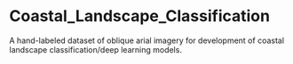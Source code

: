 # Coastal_Landscape_Classification
A hand-labeled dataset of oblique arial imagery for development of coastal landscape classification/deep learning models. 
